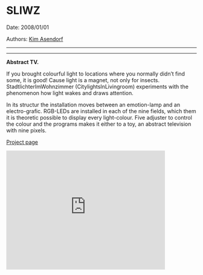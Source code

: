 # SLIWZ

Date: 2008/01/01

Authors: [Kim Asendorf](http://kimasendorf.com)

---
---

<strong>Abstract TV.</strong>

If you brought colourful light to locations where you normally didn’t find some, it is good! Cause light is a magnet, not only for insects. StadtlichterImWohnzimmer (CitylightsInLivingroom) experiments with the phenomenon how light wakes and draws attention.

In its structur the installation moves between an emotion-lamp and an electro-grafic. RGB-LEDs are installed in each of the nine fields, which them it is theoretic possible to display every light-colour. Five adjuster to control the colour and the programs makes it either to a toy, an abstract television with nine pixels.

<a href="http://www.kaubonschen.com/sliwz/" target="_blank">Project page</a>

<iframe width="420" height="315" src="https://www.youtube.com/embed/eht6jGokDv4" frameborder="0" allowfullscreen></iframe>